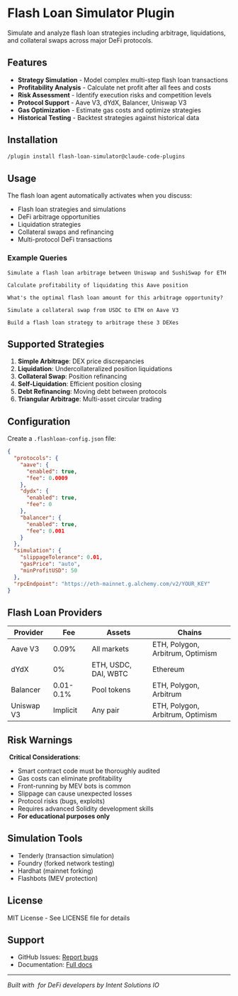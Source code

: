 # Flash Loan Simulator Plugin

Simulate and analyze flash loan strategies including arbitrage, liquidations, and collateral swaps across major DeFi protocols.

## Features

- **Strategy Simulation** - Model complex multi-step flash loan transactions
- **Profitability Analysis** - Calculate net profit after all fees and costs
- **Risk Assessment** - Identify execution risks and competition levels
- **Protocol Support** - Aave V3, dYdX, Balancer, Uniswap V3
- **Gas Optimization** - Estimate gas costs and optimize strategies
- **Historical Testing** - Backtest strategies against historical data

## Installation

```bash
/plugin install flash-loan-simulator@claude-code-plugins
```

## Usage

The flash loan agent automatically activates when you discuss:
- Flash loan strategies and simulations
- DeFi arbitrage opportunities
- Liquidation strategies
- Collateral swaps and refinancing
- Multi-protocol DeFi transactions

### Example Queries

```
Simulate a flash loan arbitrage between Uniswap and SushiSwap for ETH

Calculate profitability of liquidating this Aave position

What's the optimal flash loan amount for this arbitrage opportunity?

Simulate a collateral swap from USDC to ETH on Aave V3

Build a flash loan strategy to arbitrage these 3 DEXes
```

## Supported Strategies

1. **Simple Arbitrage**: DEX price discrepancies
2. **Liquidation**: Undercollateralized position liquidations
3. **Collateral Swap**: Position refinancing
4. **Self-Liquidation**: Efficient position closing
5. **Debt Refinancing**: Moving debt between protocols
6. **Triangular Arbitrage**: Multi-asset circular trading

## Configuration

Create a `.flashloan-config.json` file:

```json
{
  "protocols": {
    "aave": {
      "enabled": true,
      "fee": 0.0009
    },
    "dydx": {
      "enabled": true,
      "fee": 0
    },
    "balancer": {
      "enabled": true,
      "fee": 0.001
    }
  },
  "simulation": {
    "slippageTolerance": 0.01,
    "gasPrice": "auto",
    "minProfitUSD": 50
  },
  "rpcEndpoint": "https://eth-mainnet.g.alchemy.com/v2/YOUR_KEY"
}
```

## Flash Loan Providers

| Provider | Fee | Assets | Chains |
|----------|-----|--------|--------|
| Aave V3 | 0.09% | All markets | ETH, Polygon, Arbitrum, Optimism |
| dYdX | 0% | ETH, USDC, DAI, WBTC | Ethereum |
| Balancer | 0.01-0.1% | Pool tokens | ETH, Polygon, Arbitrum |
| Uniswap V3 | Implicit | Any pair | ETH, Polygon, Arbitrum, Optimism |

## Risk Warnings

️ **Critical Considerations**:
- Smart contract code must be thoroughly audited
- Gas costs can eliminate profitability
- Front-running by MEV bots is common
- Slippage can cause unexpected losses
- Protocol risks (bugs, exploits)
- Requires advanced Solidity development skills
- **For educational purposes only**

## Simulation Tools

- Tenderly (transaction simulation)
- Foundry (forked network testing)
- Hardhat (mainnet forking)
- Flashbots (MEV protection)

## License

MIT License - See LICENSE file for details

## Support

- GitHub Issues: [Report bugs](https://github.com/jeremylongshore/claude-code-plugins/issues)
- Documentation: [Full docs](https://docs.claude-code-plugins.com)

---

*Built with ️ for DeFi developers by Intent Solutions IO*
